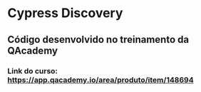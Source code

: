 # Cypress Discovery 

## Código desenvolvido no treinamento da QAcademy

### Link do curso: https://app.qacademy.io/area/produto/item/148694

